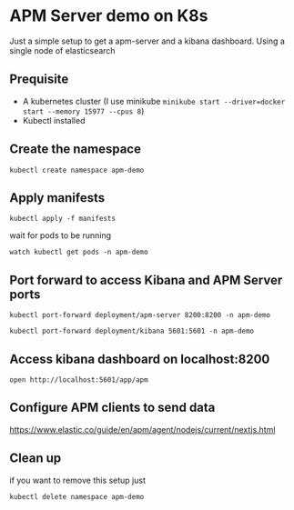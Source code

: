 # APM Server demo on K8s
Just a simple setup to get a apm-server and a kibana dashboard. Using a single node of elasticsearch

## Prequisite
 - A kubernetes cluster (I use minikube `minikube start --driver=docker start --memory 15977 --cpus 8`)
 - Kubectl installed

## Create the namespace
```shell
kubectl create namespace apm-demo
```

## Apply manifests
```shell
kubectl apply -f manifests
```

wait for pods to be running
```shell
watch kubectl get pods -n apm-demo
```

## Port forward to access Kibana and APM Server ports
```shell
kubectl port-forward deployment/apm-server 8200:8200 -n apm-demo
```

```shell
kubectl port-forward deployment/kibana 5601:5601 -n apm-demo
```

## Access kibana dashboard on localhost:8200
```shell
open http://localhost:5601/app/apm
```

## Configure APM clients to send data
https://www.elastic.co/guide/en/apm/agent/nodejs/current/nextjs.html


## Clean up
if you want to remove this setup just
```
kubectl delete namespace apm-demo
